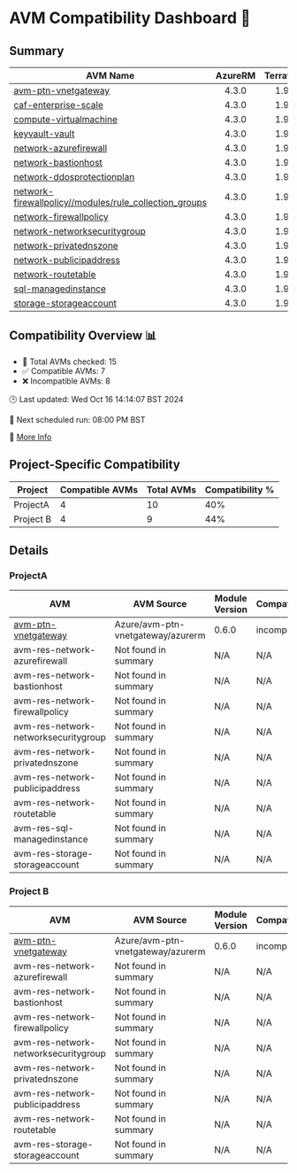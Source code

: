 # AVM Compatibility Dashboard 🚀

<!-- AVM_COMPATIBILITY_DASHBOARD_START -->

## Summary
| AVM Name | AzureRM | Terraform | Module | Compatible |
|----------|:-------:|:---------:|:------:|:----------:|
| [avm-ptn-vnetgateway](https://registry.terraform.io/modules/Azure/avm-ptn-vnetgateway/azurerm) | 4.3.0 | 1.9.7 | 0.6.0 | ❌ |
| [caf-enterprise-scale](https://registry.terraform.io/modules/Azure/caf-enterprise-scale/azurerm) | 4.3.0 | 1.9.7 | 6.0.0 | ❌ |
| [compute-virtualmachine](https://registry.terraform.io/modules/Azure/avm-res-compute-virtualmachine/azurerm) | 4.3.0 | 1.9.7 | 0.15.1 | ❌ |
| [keyvault-vault](https://registry.terraform.io/modules/Azure/avm-res-keyvault-vault/azurerm) | 4.3.0 | 1.9.7 | 0.9.1 | ✅ |
| [network-azurefirewall](https://registry.terraform.io/modules/Azure/avm-res-network-azurefirewall/azurerm) | 4.3.0 | 1.9.7 | 0.3.0 | ✅ |
| [network-bastionhost](https://registry.terraform.io/modules/Azure/avm-res-network-bastionhost/azurerm) | 4.3.0 | 1.9.7 | 0.3.0 | ❌ |
| [network-ddosprotectionplan](https://registry.terraform.io/modules/Azure/avm-res-network-ddosprotectionplan/azurerm) | 4.3.0 | 1.9.7 | 0.2.0 | ✅ |
| [network-firewallpolicy//modules/rule_collection_groups](https://registry.terraform.io/modules/Azure/avm-res-network-firewallpolicy/azurerm/0.3.1/submodules/rule_collection_groups) | 4.3.0 | 1.9.7 | 0.3.1 | ✅ |
| [network-firewallpolicy](https://registry.terraform.io/modules/Azure/avm-res-network-firewallpolicy/azurerm) | 4.3.0 | 1.9.7 | 0.3.1 | ✅ |
| [network-networksecuritygroup](https://registry.terraform.io/modules/Azure/avm-res-network-networksecuritygroup/azurerm) | 4.3.0 | 1.9.7 | 0.2.0 | ❌ |
| [network-privatednszone](https://registry.terraform.io/modules/Azure/avm-res-network-privatednszone/azurerm) | 4.3.0 | 1.9.7 | 0.2.1 | ❌ |
| [network-publicipaddress](https://registry.terraform.io/modules/Azure/avm-res-network-publicipaddress/azurerm) | 4.3.0 | 1.9.7 | 0.1.2 | ✅ |
| [network-routetable](https://registry.terraform.io/modules/Azure/avm-res-network-routetable/azurerm) | 4.3.0 | 1.9.7 | 0.3.0 | ✅ |
| [sql-managedinstance](https://registry.terraform.io/modules/Azure/avm-res-sql-managedinstance/azurerm) | 4.3.0 | 1.9.7 | 0.1.0 | ❌ |
| [storage-storageaccount](https://registry.terraform.io/modules/Azure/avm-res-storage-storageaccount/azurerm) | 4.3.0 | 1.9.7 | 0.2.7 | ❌ |

## Compatibility Overview 📊
- 🔢 Total AVMs checked: 15
- ✅ Compatible AVMs: 7
- ❌ Incompatible AVMs: 8

🕒 Last updated: Wed Oct 16 14:14:07 BST 2024

🔄 Next scheduled run: 08:00 PM BST

🔗 [More Info](https://github.com/elabx-org/tf-avm-compatability-checker/actions/runs/11366407235)

## Project-Specific Compatibility

| Project | Compatible AVMs | Total AVMs | Compatibility % |
|---------|-----------------|------------|-----------------|
| ProjectA | 4 | 10 | 40% |
| Project B | 4 | 9 | 44% |

## Details

### ProjectA

| AVM | AVM Source | Module Version | Compatibility |
|-----|------------|----------------|---------------|
| [avm-ptn-vnetgateway](https://registry.terraform.io/modules/Azure/avm-ptn-vnetgateway/azurerm) | Azure/avm-ptn-vnetgateway/azurerm | 0.6.0 | incompatible |
| avm-res-network-azurefirewall | Not found in summary | N/A | N/A |
| avm-res-network-bastionhost | Not found in summary | N/A | N/A |
| avm-res-network-firewallpolicy | Not found in summary | N/A | N/A |
| avm-res-network-networksecuritygroup | Not found in summary | N/A | N/A |
| avm-res-network-privatednszone | Not found in summary | N/A | N/A |
| avm-res-network-publicipaddress | Not found in summary | N/A | N/A |
| avm-res-network-routetable | Not found in summary | N/A | N/A |
| avm-res-sql-managedinstance | Not found in summary | N/A | N/A |
| avm-res-storage-storageaccount | Not found in summary | N/A | N/A |

### Project B

| AVM | AVM Source | Module Version | Compatibility |
|-----|------------|----------------|---------------|
| [avm-ptn-vnetgateway](https://registry.terraform.io/modules/Azure/avm-ptn-vnetgateway/azurerm) | Azure/avm-ptn-vnetgateway/azurerm | 0.6.0 | incompatible |
| avm-res-network-azurefirewall | Not found in summary | N/A | N/A |
| avm-res-network-bastionhost | Not found in summary | N/A | N/A |
| avm-res-network-firewallpolicy | Not found in summary | N/A | N/A |
| avm-res-network-networksecuritygroup | Not found in summary | N/A | N/A |
| avm-res-network-privatednszone | Not found in summary | N/A | N/A |
| avm-res-network-publicipaddress | Not found in summary | N/A | N/A |
| avm-res-network-routetable | Not found in summary | N/A | N/A |
| avm-res-storage-storageaccount | Not found in summary | N/A | N/A |

<!-- AVM_COMPATIBILITY_DASHBOARD_END -->

